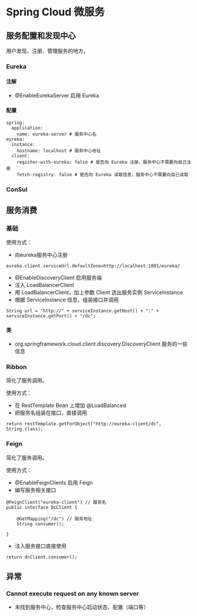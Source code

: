 # Spring Cloud 微服务

## 服务配置和发现中心

用户发现、注册、管理服务的地方。

### Eureka

#### 注解

- @EnableEurekaServer 启用 Eureka

#### 配置

```
spring:
  application:
    name: eureka-server # 服务中心名
eureka:
  instance:
    hostname: localhost # 服务中心地址
  client:
    register-with-eureka: false # 是否向 Eureka 注册，服务中心不需要向自己注册
    fetch-registry: false # 是否向 Eureka 读取信息，服务中心不需要向自己读取
```

### ConSul

## 服务消费

### 基础

使用方式：
- 向eureka服务中心注册 

```
eureka.client.serviceUrl.defaultZone=http://localhost:1001/eureka/
```

- @EnableDiscoveryClient 启用服务端
- 注入 LoadBalancerClient 
- 用 LoadBalancerClient，加上参数 Client 选出服务实例 ServiceInstance 
- 根据 ServiceInstance 信息，组装接口并调用 
```
String url = "http://" + serviceInstance.getHost() + ":" + serviceInstance.getPort() + "/dc";
```

#### 类

- org.springframework.cloud.client.discovery.DiscoveryClient 服务的一些信息

### Ribbon

简化了服务调用。

使用方式：
- 在 RestTemplate Bean 上增加 @LoadBalanced
- 把服务名组装在接口，直接调用 

```
return restTemplate.getForObject("http://eureka-client/dc", String.class);
```

### Feign

简化了服务调用。

使用方式：
- @EnableFeignClients 启用 Feign
- 编写服务相关接口

```
@FeignClient("eureka-client") // 服务名
public interface DcClient {

    @GetMapping("/dc") // 服务地址
    String consumer();

}
```
- 注入服务接口直接使用

```
return dcClient.consumer();
```

## 异常

### Cannot execute request on any known server

- 未找到服务中心，检查服务中心启动状态、配置（端口等）
